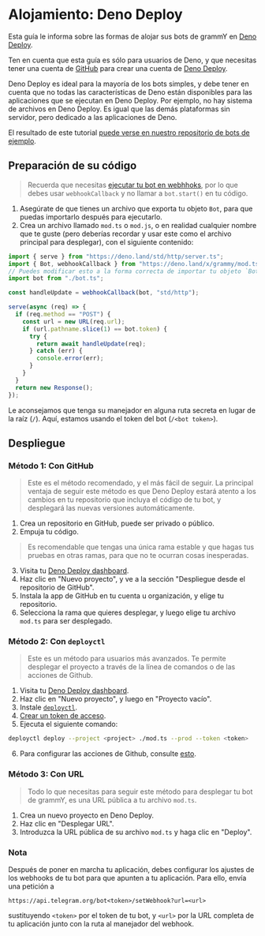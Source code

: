 # Alojamiento: Deno Deploy

Esta guía le informa sobre las formas de alojar sus bots de grammY en [Deno Deploy](https://deno.com/deploy).

Ten en cuenta que esta guía es sólo para usuarios de Deno, y que necesitas tener una cuenta de [GitHub](https://github.com) para crear una cuenta de [Deno Deploy](https://deno.com/deploy).

Deno Deploy es ideal para la mayoría de los bots simples, y debe tener en cuenta que no todas las características de Deno están disponibles para las aplicaciones que se ejecutan en Deno Deploy.
Por ejemplo, no hay sistema de archivos en Deno Deploy.
Es igual que las demás plataformas sin servidor, pero dedicado a las aplicaciones de Deno.

El resultado de este tutorial [puede verse en nuestro repositorio de bots de ejemplo](https://github.com/grammyjs/examples/tree/main/deno-deploy).

## Preparación de su código

> Recuerda que necesitas [ejecutar tu bot en webhhoks](../guide/deployment-types.md#como-usar-webhooks), por lo que debes usar `webhookCallback` y no llamar a `bot.start()` en tu código.

1. Asegúrate de que tienes un archivo que exporta tu objeto `Bot`, para que puedas importarlo después para ejecutarlo.
2. Crea un archivo llamado `mod.ts` o `mod.js`, o en realidad cualquier nombre que te guste (pero deberías recordar y usar este como el archivo principal para desplegar), con el siguiente contenido:

```ts
import { serve } from "https://deno.land/std/http/server.ts";
import { Bot, webhookCallback } from "https://deno.land/x/grammy/mod.ts";
// Puedes modificar esto a la forma correcta de importar tu objeto `Bot`.
import bot from "./bot.ts";

const handleUpdate = webhookCallback(bot, "std/http");

serve(async (req) => {
  if (req.method == "POST") {
    const url = new URL(req.url);
    if (url.pathname.slice(1) == bot.token) {
      try {
        return await handleUpdate(req);
      } catch (err) {
        console.error(err);
      }
    }
  }
  return new Response();
});
```

Le aconsejamos que tenga su manejador en alguna ruta secreta en lugar de la raíz (`/`).
Aquí, estamos usando el token del bot (`/<bot token>`).

## Despliegue

### Método 1: Con GitHub

> Este es el método recomendado, y el más fácil de seguir.
> La principal ventaja de seguir este método es que Deno Deploy estará atento a los cambios en tu repositorio que incluya el código de tu bot, y desplegará las nuevas versiones automáticamente.

1. Crea un repositorio en GitHub, puede ser privado o público.
2. Empuja tu código.

> Es recomendable que tengas una única rama estable y que hagas tus pruebas en otras ramas, para que no te ocurran cosas inesperadas.

3. Visita tu [Deno Deploy dashboard](https://dash.deno.com/projects).
4. Haz clic en "Nuevo proyecto", y ve a la sección "Despliegue desde el repositorio de GitHub".
5. Instala la app de GitHub en tu cuenta u organización, y elige tu repositorio.
6. Selecciona la rama que quieres desplegar, y luego elige tu archivo `mod.ts` para ser desplegado.

### Método 2: Con `deployctl`

> Este es un método para usuarios más avanzados. Te permite desplegar el proyecto a través de la línea de comandos o de las acciones de Github.

1. Visita tu [Deno Deploy dashboard](https://dash.deno.com/projects).
2. Haz clic en "Nuevo proyecto", y luego en "Proyecto vacío".
3. Instale [`deployctl`](https://github.com/denoland/deployctl).
4. [Crear un token de acceso](https://dash.deno.com/user/access-tokens).
5. Ejecuta el siguiente comando:

```bash
deployctl deploy --project <project> ./mod.ts --prod --token <token>
```

6. Para configurar las acciones de Github, consulte [esto](https://github.com/denoland/deployctl/blob/main/action/README.md).

### Método 3: Con URL

> Todo lo que necesitas para seguir este método para desplegar tu bot de grammY, es una URL pública a tu archivo `mod.ts`.

1. Crea un nuevo proyecto en Deno Deploy.
2. Haz clic en "Desplegar URL".
3. Introduzca la URL pública de su archivo `mod.ts` y haga clic en "Deploy".

### Nota

Después de poner en marcha tu aplicación, debes configurar los ajustes de los webhooks de tu bot para que apunten a tu aplicación.
Para ello, envía una petición a

```text
https://api.telegram.org/bot<token>/setWebhook?url=<url>
```

sustituyendo `<token>` por el token de tu bot, y `<url>` por la URL completa de tu aplicación junto con la ruta al manejador del webhook.
